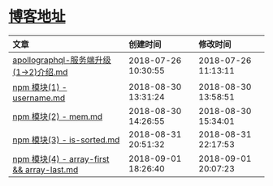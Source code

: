 # [博客地址](https://github.com/AfterThreeYears/blog/issues)
| 文章 | 创建时间 | 修改时间 |
|:---|:--------|:------------|
|[apollographql-服务端升级(1->2)介绍.md](https://github.com/AfterThreeYears/blog/blob/master/apollographql-%E6%9C%8D%E5%8A%A1%E7%AB%AF%E5%8D%87%E7%BA%A7(1-%3E2)%E4%BB%8B%E7%BB%8D.md)|2018-07-26 10:30:55|2018-07-26 11:13:11|
|[npm 模块(1) - username.md](https://github.com/AfterThreeYears/blog/blob/master/npm%20%E6%A8%A1%E5%9D%97(1)%20-%20username.md)|2018-08-30 13:31:24|2018-08-30 13:58:51|
|[npm 模块(2) - mem.md](https://github.com/AfterThreeYears/blog/blob/master/npm%20%E6%A8%A1%E5%9D%97(2)%20-%20mem.md)|2018-08-30 14:26:55|2018-08-30 15:34:01|
|[npm 模块(3) - is-sorted.md](https://github.com/AfterThreeYears/blog/blob/master/npm%20%E6%A8%A1%E5%9D%97(3)%20-%20is-sorted.md)|2018-08-31 20:51:32|2018-08-31 22:17:53|
|[npm 模块(4) - array-first && array-last.md](https://github.com/AfterThreeYears/blog/blob/master/npm%20%E6%A8%A1%E5%9D%97(4)%20-%20array-first%20%26%26%20array-last.md)|2018-09-01 18:26:40|2018-09-01 20:07:23|